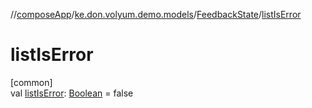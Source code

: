 //[composeApp](../../../index.md)/[ke.don.volyum.demo.models](../index.md)/[FeedbackState](index.md)/[listIsError](list-is-error.md)

# listIsError

[common]\
val [listIsError](list-is-error.md): [Boolean](https://kotlinlang.org/api/core/kotlin-stdlib/kotlin/-boolean/index.html) = false